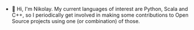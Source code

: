 - 👋 Hi, I'm Nikolay. 
My current languages of interest are Python, Scala and C++, so I periodically get involved in making some contributions to Open Source projects using one (or combination) of those.
